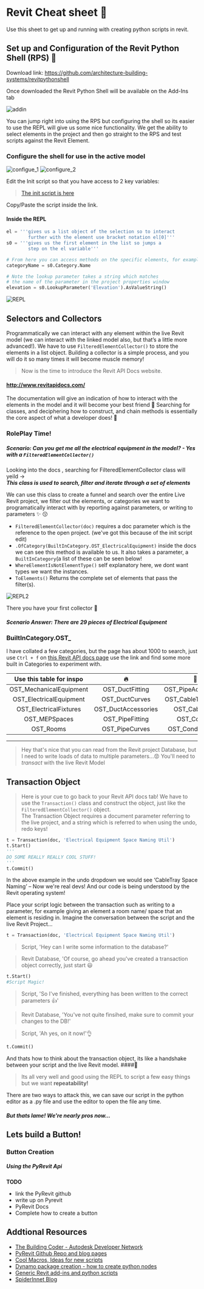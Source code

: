 # Revit Cheat sheet :100:

Use this sheet to get up and running with creating python scripts in revit.

## Set up and Configuration of the Revit Python Shell (RPS) :snake:

Download link: <https://github.com/architecture-building-systems/revitpythonshell> 

Once downloaded the Revit Python Shell will be available on the Add-Ins tab

![addin](https://user-images.githubusercontent.com/26323783/57065518-94a77080-6cc1-11e9-9a6c-c40c58bc8fec.PNG)

You can jump right into using the RPS but configuring the shell so its easier to use the REPL will give us some nice functionality.
We get the ability to select elements in the project and then go straight to the RPS and test scripts against the Revit Element.

### Configure the shell for use in the active model
![configue_1](https://user-images.githubusercontent.com/26323783/57065822-8148d500-6cc2-11e9-9779-923228f4cbeb.png)
![configure_2](https://user-images.githubusercontent.com/26323783/57065964-e7cdf300-6cc2-11e9-9cbb-8a264d0463d8.png)

Edit the Init script so that you have access to 2 key variables:
>[The init script is here](COPY_init.py)  

Copy/Paste the script inside the link.

#### Inside the REPL
```python
el = '''gives us a list object of the selection so to interact 
        further with the element use bracket notation el[0]'''
s0 = '''gives us the first element in the list so jumps a 
        step on the el variable'''

# From here you can access methods on the specific elements, for example
categoryName = s0.Category.Name

# Note the lookup parameter takes a string which matches 
# the name of the parameter in the project properties window
elevation = s0.LookupParameter('Elevation').AsValueString()
```
![REPL](https://user-images.githubusercontent.com/26323783/57067342-9e7fa280-6cc6-11e9-8892-6b4e1238cb68.png)

## Selectors and Collectors
Programmatically we can interact with any element within the live Revit model (we can interact with the linked model also, but that’s a little more advanced!). We have to use `FilteredElementCollector()` to store the elements in a list object. Building a collector is a simple process, and you will do it so many times it will become muscle memory!

>Now is the time to introduce the Revit API Docs website.  

#### <http://www.revitapidocs.com/>

The documentation will give an indication of how to interact with the elements in the model and it will become your best friend :couple_with_heart: Searching for classes, and deciphering how to construct, and chain methods is essentially the core aspect of what a developer does! :seat:

### RolePlay Time!

##### Scenario: Can you get me all the electrical equipment in the model? - Yes with a `FilteredElementCollector()`

Looking into the docs , searching for FilteredElementCollector class will yeild ->  
**_This class is used to search, filter and iterate through a set of elements_**  

We can use this class to create a funnel and search over the entire Live Revit project, we filter out the elements, or categories we want to programatically interact with by reporting against parameters, or writing to parameters :sparkles: :kissing:

+ `FilteredElementCollector(doc)` requires a doc parameter which is the reference to the open project. (we've got this because of the init script edit)
+ `.OfCategory(BuiltInCategory.OST_ElectricalEquipment)` inside the docs we can see this method is available to us. It also takes a parameter, a `BuiltInCategory`(a list of these can be seen below!
+ `WhereElementIsNotElementType()` self explanatory here, we dont want types we want the instances.
+ `ToElements()` Returns the complete set of elements that pass the filter(s).

![REPL2](https://user-images.githubusercontent.com/26323783/57070019-19988700-6cce-11e9-8f77-890e44cb0bb0.png)

There you have your first collector :metal: 
##### Scenario Answer: There are 29 pieces of Electrical Equipment

### BuiltInCategory.OST_
I have collated a few categories, but the page has about 1000 to search, just use `Ctrl + f` on [this Revit API docs page](http://www.revitapidocs.com/2018.1/ba1c5b30-242f-5fdc-8ea9-ec3b61e6e722.htm) use the link and find some more built in Categories to experiment with.

Use this table for inspo | :fire: | :construction_worker:
:---: | :---: | :---:
OST_MechanicalEquipment | OST_DuctFitting | OST_PipeAccessories
OST_ElectricalEquipment | OST_DuctCurves | OST_CableTrayFitting
OST_ElectricalFixtures | OST_DuctAccessories | OST_CableTray
OST_MEPSpaces | OST_PipeFitting | OST_Conduit
OST_Rooms | OST_PipeCurves | OST_ConduitFitting

---
> Hey that's nice that you can read from the Revit project Database, but I need to write loads of data to multiple parameters...:rage:
>You'll need to *transact* with the live Revit Model

## Transaction Object
> Here is your cue to go back to your Revit API docs tab!
We have to use the `Transaction()` class and construct the object, just like the `FilteredElementCollector()` object.  
The Transaction Object requires a document parameter referring to the live project, and a string which is referred to when using the undo, redo keys!  

```python
t = Transaction(doc, 'Electrical Equipment Space Naming Util')
t.Start()
'''
DO SOME REALLY REALLY COOL STUFF!
'''
t.Commit()
```

In the above example in the undo dropdown we would see ‘CableTray Space Naming’ – Now we're real devs! And our code is being understood by the Revit operating system!  

Place your script logic between the transaction such as writing to a parameter, for example giving an element a room name/ space that an element is residing in. Imagine the conversation between the script and the live Revit Project...

```python
t = Transaction(doc, 'Electrical Equipment Space Naming Util')
```
>Script, 'Hey can I write some information to the database?'  

>Revit Database, 'Of course, go ahead you've created a transaction object correctly, just start :smiley:  

```python
t.Start()
#Script Magic!
```
>Script, 'So I've finished, everything has been written to the correct parameters :+1:'  

>Revit Database, 'You've not quite finsihed, make sure to commit your changes to the DB!'  

>Script, 'Ah yes, on it now!':ok_hand:
```python
t.Commit()
```
And thats how to think about the transaction object, its like a handshake between your script and the live Revit model.
####:clap:




> Its all very well and good using the REPL to script a few easy things but we want **repeatability!**  

There are two ways to attack this, we can save our script in the python editor as a .py file and use the editor to open the file any time.
##### But thats lame! We're nearly pros now...
## Lets build a Button!
### Button Creation
##### Using the PyRevit Api
**TODO**
+ link the PyRevit github
+ write up on Pyrevit
+ PyRevit Docs
+ Complete how to create a button


## Addtional Resources
+ [The Building Coder - Autodesk Developer Network](https://thebuildingcoder.typepad.com/)
+ [PyRevit Github Repo and blog pages](https://github.com/eirannejad/pyRevit)
+ [Cool Macros, Ideas for new scripts](https://boostyourbim.wordpress.com/)
+ [Dynamo package creation - how to create python nodes](http://archi-lab.net/)
+ [Generic Revit add-ins and python scripts](http://dp-stuff.org/)
+ [SpiderInnet Blog](https://spiderinnet.typepad.com/)

